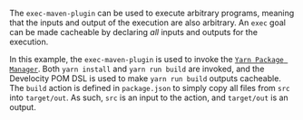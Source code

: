 The `exec-maven-plugin` can be used to execute arbitrary programs, meaning that the inputs and output of the execution are also arbitrary.
An `exec` goal can be made cacheable by declaring _all_ inputs and outputs for the execution.

In this example, the `exec-maven-plugin` is used to invoke the [`Yarn Package Manager`](https://yarnpkg.com/).
Both `yarn install` and `yarn run build` are invoked, and the Develocity POM DSL is used to make `yarn run build` outputs cacheable.
The `build` action is defined in `package.json` to simply copy all files from `src` into `target/out`. As such, `src` is an input to the action, and `target/out` is an output.
